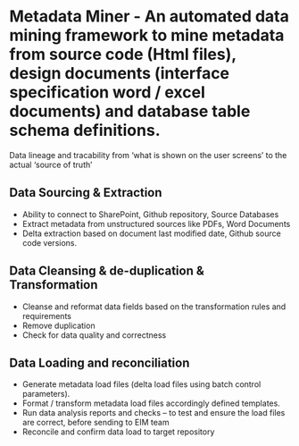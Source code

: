 # Metadata Miner - An automated data mining framework to mine metadata from source code (Html files), design documents (interface specification word / excel documents) and database table schema definitions.
Data lineage and tracability from ‘what is shown on the user screens’ to the actual ‘source of truth’

## Data Sourcing & Extraction
* Ability to connect to SharePoint, Github repository, Source Databases
* Extract metadata from unstructured sources like PDFs, Word Documents
* Delta extraction based on document last modified date, Github source code versions.

## Data Cleansing & de-duplication & Transformation
* Cleanse and reformat data fields based on the transformation rules and requirements 
* Remove duplication
* Check for data quality and correctness

## Data Loading and reconciliation
* Generate metadata load files (delta load files using batch control parameters). 
* Format / transform metadata load files accordingly defined templates.
* Run data analysis reports and checks – to test and ensure the load files are correct, before sending to EIM team
* Reconcile and confirm data load to target repository

